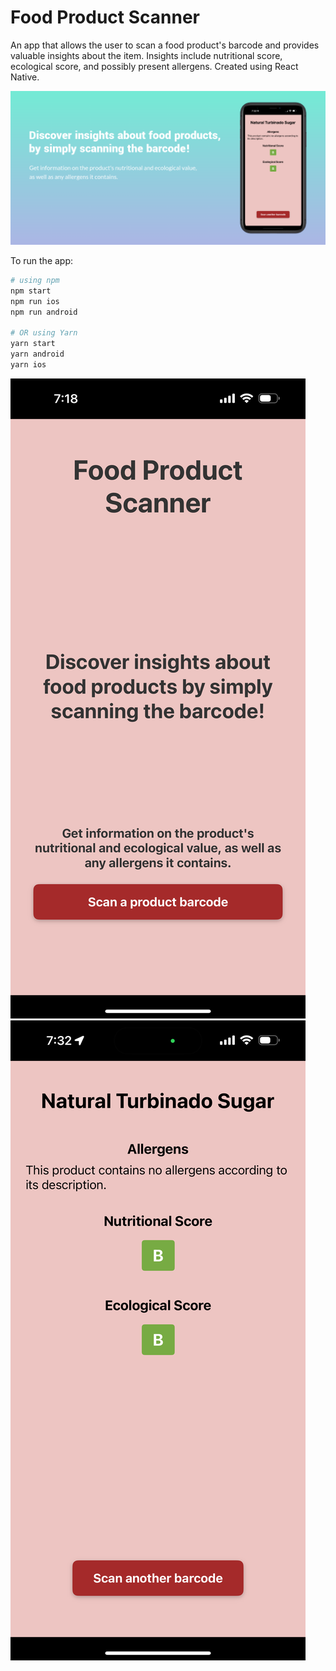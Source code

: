 # Food Product Scanner

An app that allows the user to scan a food product's barcode and provides valuable insights about the item. Insights include nutritional score, ecological score, and possibly present allergens. Created using React Native.

![graphic](assets/graphic.png)

To run the app:
```bash
# using npm
npm start
npm run ios 
npm run android

# OR using Yarn
yarn start
yarn android
yarn ios
```
![imgone](assets/IMG_2913.png)
![imgtwo](assets/IMG_2914.png)
